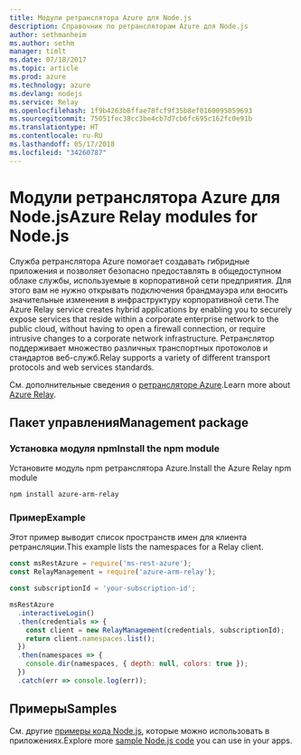 ```yaml
---
title: Модули ретранслятора Azure для Node.js
description: Справочник по ретрансляторам Azure для Node.js
author: sethmanheim
ms.author: sethm
manager: timlt
ms.date: 07/18/2017
ms.topic: article
ms.prod: azure
ms.technology: azure
ms.devlang: nodejs
ms.service: Relay
ms.openlocfilehash: 1f9b4263b8ffae78fcf9f35b8ef0160095059693
ms.sourcegitcommit: 75051fec38cc3be4cb7d7cb6fc695c162fc0e91b
ms.translationtype: HT
ms.contentlocale: ru-RU
ms.lasthandoff: 05/17/2018
ms.locfileid: "34260787"
---
```

# <a name="azure-relay-modules-for-nodejs"></a><span data-ttu-id="466a3-103">Модули ретранслятора Azure для Node.js</span><span class="sxs-lookup"><span data-stu-id="466a3-103">Azure Relay modules for Node.js</span></span>

<span data-ttu-id="466a3-104">Служба ретранслятора Azure помогает создавать гибридные приложения и позволяет безопасно предоставлять в общедоступном облаке службы, используемые в корпоративной сети предприятия. Для этого вам не нужно открывать подключения брандмауэра или вносить значительные изменения в инфраструктуру корпоративной сети.</span><span class="sxs-lookup"><span data-stu-id="466a3-104">The Azure Relay service creates hybrid applications by enabling you to securely expose services that reside within a corporate enterprise network to the public cloud, without having to open a firewall connection, or require intrusive changes to a corporate network infrastructure.</span></span> <span data-ttu-id="466a3-105">Ретранслятор поддерживает множество различных транспортных протоколов и стандартов веб-служб.</span><span class="sxs-lookup"><span data-stu-id="466a3-105">Relay supports a variety of different transport protocols and web services standards.</span></span>

<span data-ttu-id="466a3-106">См. дополнительные сведения о [ретрансляторе Azure](https://docs.microsoft.com/azure/service-bus-relay/relay-what-is-it).</span><span class="sxs-lookup"><span data-stu-id="466a3-106">Learn more about [Azure Relay](https://docs.microsoft.com/azure/service-bus-relay/relay-what-is-it).</span></span>

## <a name="management-package"></a><span data-ttu-id="466a3-107">Пакет управления</span><span class="sxs-lookup"><span data-stu-id="466a3-107">Management package</span></span>

### <a name="install-the-npm-module"></a><span data-ttu-id="466a3-108">Установка модуля npm</span><span class="sxs-lookup"><span data-stu-id="466a3-108">Install the npm module</span></span>

<span data-ttu-id="466a3-109">Установите модуль npm ретранслятора Azure.</span><span class="sxs-lookup"><span data-stu-id="466a3-109">Install the Azure Relay npm module</span></span>

```bash
npm install azure-arm-relay
```

### <a name="example"></a><span data-ttu-id="466a3-110">Пример</span><span class="sxs-lookup"><span data-stu-id="466a3-110">Example</span></span>

<span data-ttu-id="466a3-111">Этот пример выводит список пространств имен для клиента ретрансляции.</span><span class="sxs-lookup"><span data-stu-id="466a3-111">This example lists the namespaces for a Relay client.</span></span>

```javascript
const msRestAzure = require('ms-rest-azure');
const RelayManagement = require('azure-arm-relay');

const subscriptionId = 'your-subscription-id';

msRestAzure
  .interactiveLogin()
  .then(credentials => {
    const client = new RelayManagement(credentials, subscriptionId);
    return client.namespaces.list();
  })
  .then(namespaces => {
    console.dir(namespaces, { depth: null, colors: true });
  })
  .catch(err => console.log(err));
```

## <a name="samples"></a><span data-ttu-id="466a3-112">Примеры</span><span class="sxs-lookup"><span data-stu-id="466a3-112">Samples</span></span>

<span data-ttu-id="466a3-113">См. другие [примеры кода Node.js](https://azure.microsoft.com/resources/samples/?platform=nodejs), которые можно использовать в приложениях.</span><span class="sxs-lookup"><span data-stu-id="466a3-113">Explore more [sample Node.js code](https://azure.microsoft.com/resources/samples/?platform=nodejs) you can use in your apps.</span></span>
